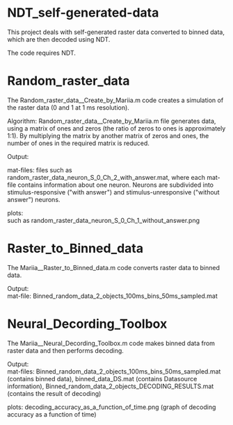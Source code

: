 # NDT_self-generated-data
This project deals with self-generated raster data converted to binned data, which are then decoded using NDT.

The code requires NDT.


# Random_raster_data
The Random_raster_data__Create_by_Mariia.m code creates a simulation of the raster data (0 and 1 at 1 ms resolution).


Algorithm: Random_raster_data__Create_by_Mariia.m file generates data, using a matrix of ones and zeros (the ratio of zeros to ones is approximately 1:1). 
By multiplying the matrix by another matrix of zeros and ones, the number of ones in the required matrix is reduced.

Output:
                                                                           
mat-files: files such as random_raster_data_neuron_S_0_Ch_2_with_answer.mat, where each mat-file contains information about one neuron. 
Neurons are subdivided into stimulus-responsive ("with answer") and stimulus-unresponsive ("without answer") neurons. 

plots:                                                                                       
such as random_raster_data_neuron_S_0_Ch_1_without_answer.png


# Raster_to_Binned_data
The Mariia__Raster_to_Binned_data.m code converts raster data to binned data.

Output:                                                                        
mat-file: Binned_random_data_2_objects_100ms_bins_50ms_sampled.mat 


# Neural_Decording_Toolbox
The Mariia__Neural_Decording_Toolbox.m code makes binned data from raster data and then performs decoding. 

Output:                                                                        
mat-files: 
Binned_random_data_2_objects_100ms_bins_50ms_sampled.mat (contains binned data),
binned_data_DS.mat (contains Datasource information), 
Binned_random_data_2_objects_DECODING_RESULTS.mat (contains the result of decoding)

plots: 
decoding_accuracy_as_a_function_of_time.png (graph of decoding accuracy as a function of time) 
